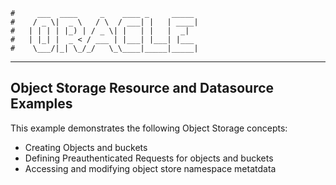     #     ___  ____     _    ____ _     _____
    #    / _ \|  _ \   / \  / ___| |   | ____|
    #   | | | | |_) | / _ \| |   | |   |  _|
    #   | |_| |  _ < / ___ | |___| |___| |___
    #    \___/|_| \_/_/   \_\____|_____|_____|
***

## Object Storage Resource and Datasource Examples

This example demonstrates the following Object Storage concepts:
* Creating Objects and buckets 
* Defining Preauthenticated Requests for objects and buckets 
* Accessing and modifying object store namespace metatdata
